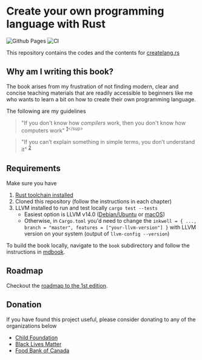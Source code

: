 # Create your own programming language with Rust

![Github Pages](https://github.com/ehsanmok/create-your-own-lang-with-rust/workflows/Github%20Pages/badge.svg?branch=master)
![CI](https://github.com/ehsanmok/create-your-own-lang-with-rust/workflows/CI/badge.svg?branch=master)

This repository contains the codes and the contents for [createlang.rs](https://createlang.rs)

## Why am I writing this book?

The book arises from my frustration of not finding modern, clear and concise teaching materials that are readily accessible to beginners like me who wants to learn a bit on how to create their own programming language.

The following are my guidelines

> "If you don't know how *compilers* work, then you don't know how computers work" <sup>[1](http://steve-yegge.blogspot.com/2007/06/rich-programmer-food.html?)</sup>


> "If you can’t explain something in simple terms, you don’t understand it" <sup>[2](https://skeptics.stackexchange.com/questions/8742/did-einstein-say-if-you-cant-explain-it-simply-you-dont-understand-it-well-en)</sup>

## Requirements

Make sure you have

1. [Rust toolchain installed](https://www.rust-lang.org/tools/install)
2. Cloned this repository (follow the instructions in each chapter)
3. LLVM installed to run and test locally `cargo test --tests`
    * Easiest option is LLVM v14.0 ([Debian/Ubuntu](https://apt.llvm.org/) or [macOS](https://formulae.brew.sh/formula/llvm))
    * Otherwise, in `Cargo.toml` you'd need to change the `inkwell = { ..., branch = "master", features = ["your-llvm-version"] }` with LLVM version on your system (output of `llvm-config --version`)


To build the book locally, navigate to the `book` subdirectory and follow the instructions in [mdbook](https://github.com/rust-lang/mdBook).

## Roadmap

Checkout the [roadmap to the 1st edition](https://github.com/ehsanmok/create-your-own-lang-with-rust/projects).

## Donation

If you have found this project useful, please consider donating to any of the organizations below

* [Child Foundation](https://www.childfoundation.org/page/donate)
* [Black Lives Matter](https://blacklivesmatter.com/)
* [Food Bank of Canada](https://www.foodbankscanada.ca/)
